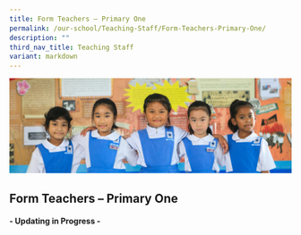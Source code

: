 ```yaml
---
title: Form Teachers – Primary One
permalink: /our-school/Teaching-Staff/Form-Teachers-Primary-One/
description: ""
third_nav_title: Teaching Staff
variant: markdown
---
```

![](/images/Banners/banner_ourschool__5_.jpg)
## Form Teachers – Primary One
#### - Updating in Progress -